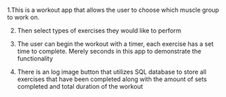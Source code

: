 1.This is a workout app that allows the user to choose which muscle group to work on.

2. Then select types of exercises they would like to perform

3. The user can begin the workout with a timer, each exercise has a set time to complete. Merely seconds in this app to demonstrate the functionality

4. There is an log image button that utilizes SQL database to store all exercises that have been completed along with the amount of sets completed and total duration of the workout
